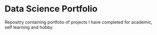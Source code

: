 # Data Science Portfolio

Repositry containing portfolio of projects I have completed for academic,  self learning and hobby.
